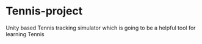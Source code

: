 # Tennis-project
Unity based Tennis tracking simulator which is going to be a helpful tool for learning Tennis
